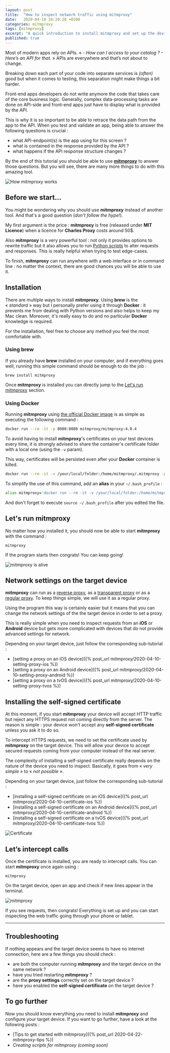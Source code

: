 ```yaml
---
layout: post
title:  "How to inspect network traffic using mitmproxy"
date:   2020-04-10 20:20:20 +0200
categories: mitmproxy
tags: [mitmproxy]
excerpt: "A quick introduction to install mitmproxy and set up the device you would like to inspect. By the end of this tutorial you should be able to see HTTPS requests from any iOS, Android or tvOS device."
published: true
---
```


Most of modern apps rely on APIs. « _- How can I access to your catalog ? - Here’s an API for that._ » APIs are everywhere and that’s not about to change.

Breaking down each part of your code into separate services is _(often)_ good but when it comes to testing, this separation might make things a bit harder.

Front-end apps developers do not write anymore the code that takes care of the core business logic. Generally, complex data-processing tasks are done on API-side and front-end apps just have to display what is provided by the API.

This is why it is so important to be able to retrace the data path from the app to the API. When you test and validate an app, being able to answer the following questions is crucial : 
- what API-endpoint(s) is the app using for this screen ?
- what is contained in the response provided by the API ?
- what happens if the API response structure changes ?

By the end of this tutorial you should be able to use **<a href="https://mitmproxy.org" target="_blank">mitmproxy</a>** to answer those questions. But you will see, there are many more things to do with this amazing tool.

![How mitmproxy works](/assets/images/mitmproxy/how-mitmproxy-works.jpg)

## Before we start...

You might be wondering why you should use **mitmproxy** instead of another tool. And that's a good question (_don't follow the hype!_).

My first argument is the price : **mitmproxy** is free (released under **MIT Licence**) when a licence for **Charles Proxy** costs around 50$.

Also **mitmproxy** is a very powerful tool : not only it provides options to rewrite traffic but it also allows you to run <a href="https://docs.mitmproxy.org/stable/addons-scripting/" target="_blank">Python scripts</a> to alter requests and responses. This is really helpful when trying to test edge-cases.

To finish, **mitmproxy** can run anywhere with a web interface or in command line : no matter the context, there are good chances you will be able to use it.

## Installation

There are multiple ways to install **mitmproxy**. Using **brew** is the « _standard_ » way but I personally prefer using it through **Docker** : it prevents me from dealing with Python versions and also helps to keep my Mac clean. Moreover, it's really easy to do and no particular **Docker** knowledge is required.

For the installation, feel free to choose any method you feel the most comfortable with.

### Using brew
If you already have **brew** installed on your computer, and if everything goes well, running this simple command should be enough to do the job :
```
brew install mitmproxy
```

Once **mitmproxy** is installed you can directly jump to the <a href="#lets-run-mitmproxy">Let's run mitmproxy</a> section.

### Using Docker
Running **mitmproxy** using <a href="https://hub.docker.com/r/mitmproxy/mitmproxy/" target="_blank">the official Docker image<a/> is as simple as executing the following command :

```bash
docker run --rm -it -p 8080:8080 mitmproxy/mitmproxy:4.0.4
```

To avoid having to install **mitmproxy**'s certificates on your test devices every time, it is strongly advised to share the container's certificate folder with a local one (using the `-v` param). 

This way, certificates will be persisted even after your **Docker** container is killed.

```bash
docker run --rm -it -v /your/local/folder:/home/mitmproxy/.mitmproxy -p 8080:8080 mitmproxy/mitmproxy:4.0.4
```

To simplify the use of this command, add an **alias** in your `~/.bash_profile` :

```bash
alias mitmproxy='docker run --rm -it -v /your/local/folder:/home/mitmproxy/.mitmproxy -p 8080:8080 mitmproxy/mitmproxy:4.0.4'
```

And don't forget to execute `source ~/.bash_profile` after you edited the file.

## Let's run mitmproxy

No matter how you installed it, you should now be able to start **mitmproxy** with the command : 
```
mitmproxy
```

If the program starts then congrats! You can keep going!

![mitmproxy is alive](/assets/images/mitmproxy/mitmproxy-empty.jpg)

## Network settings on the target device

**mitmproxy** can run as a <a href="https://docs.mitmproxy.org/stable/concepts-modes/#reverse-proxy" target="blank">reverse proxy</a>, as a <a href="https://docs.mitmproxy.org/stable/concepts-modes/#transparent-proxy" target="blank">transparent proxy</a> or as a <a href="https://docs.mitmproxy.org/stable/concepts-modes/#regular-proxy" target="blank">regular proxy</a>. To keep things simple, we will use it as a regular proxy.

Using the program this way is certainly easier but it means that you can change the network settings of the the target device in order to set a proxy.

This is really simple when you need to inspect requests from an **iOS** or **Android** device but gets more complicated with devices that do not provide advanced settings for network.

Depending on your target device, just follow the corresponding sub-tutorial : 

- [setting a proxy on an iOS device]({% post_url mitmproxy/2020-04-10-setting-proxy-ios %})
- [setting a proxy on an Android device]({% post_url mitmproxy/2020-04-10-setting-proxy-android %})
- [setting a proxy on a tvOS device]({% post_url mitmproxy/2020-04-10-setting-proxy-tvos %})

## Installing the self-signed certificate

At this moment, if you start **mitmproxy** your device will accept HTTP traffic but reject any HTTPS request not coming directly from the server. The reason is simple : your device won't accept any **self-signed certificate** unless you ask it to do so.

To intercept HTTPS requests, we need to set the certificate used by **mitmproxy** on the target device. This will allow your device to accept secured requests coming from your computer instead of the real server.

The complexity of installing a self-signed certificate really depends on the nature of the device you need to inspect. Basically, it goes from « _very simple_ » to « _not possible_ ».

Depending on your target device, just follow the corresponding sub-tutorial : 

- [installing a self-signed certificate on an iOS device]({% post_url mitmproxy/2020-04-10-certificate-ios %})
- [installing a self-signed certificate on an Android device]({% post_url mitmproxy/2020-04-10-certificate-android %})
- [installing a self-signed certificate on a tvOS device]({% post_url mitmproxy/2020-04-10-certificate-tvos %})

![Certificate](/assets/images/mitmproxy/certificate.jpg)

## Let’s intercept calls

Once the certificate is installed, you are ready to intercept calls. You can start **mitmproxy** once again using :
```
mitmproxy
```

On the target device, open an app and check if new lines appear in the terminal.

![mitmproxy](/assets/images/mitmproxy/mitmproxy.jpg)

If you see requests, then congrats! Everything is set up and you can start inspecting the web traffic going through your phone or tablet.

---

## Troubleshooting

If nothing appears and the target device seems to have no internet connection, here are a few things you should check : 

- are both the computer running **mitmproxy** and the target device on the same network ?
- have you tried restarting **mitmproxy** ?
- are the **proxy settings** correctly set on the target device ?
- have you enabled the **self-signed certificate** on the target device ?

## To go further

Now you should know everything you need to install **mitmproxy** and configure your target device. If you want to go further, have a look at the following posts : 

- [Tips to get started with mitmproxy]({% post_url 2020-04-22-mitmproxy-tips %})
- _Creating scripts for mitmproxy (coming soon)_